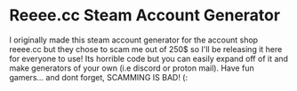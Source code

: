 # Reeee.cc Steam Account Generator
I originally made this steam account generator for the account shop reeee.cc but they chose to scam me out of 250$ so I'll be releasing it here for everyone to use! Its horrible code but you can easily expand off of it and make generators of your own (i.e discord or proton mail). Have fun gamers... and dont forget, SCAMMING IS BAD! (:
